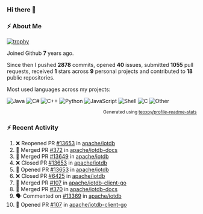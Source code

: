 ### Hi there 👋

### :zap: About Me

[![trophy](https://github-profile-trophy.vercel.app/?username=HTHou&theme=onedark)](https://github.com/ryo-ma/github-profile-trophy)
   
Joined Github **7** years ago.

Since then I pushed **2878** commits, opened **40** issues, submitted **1055** pull requests, received **1** stars across **9** personal projects and contributed to **18** public repositories.

Most used languages across my projects:

![Java](https://img.shields.io/static/v1?style=flat-square&label=%E2%A0%80&color=555&labelColor=%23b07219&message=Java%EF%B8%B189.6%25)
![C#](https://img.shields.io/static/v1?style=flat-square&label=%E2%A0%80&color=555&labelColor=%23178600&message=C%23%EF%B8%B13.9%25)
![C++](https://img.shields.io/static/v1?style=flat-square&label=%E2%A0%80&color=555&labelColor=%23f34b7d&message=C%2B%2B%EF%B8%B12.7%25)
![Python](https://img.shields.io/static/v1?style=flat-square&label=%E2%A0%80&color=555&labelColor=%233572A5&message=Python%EF%B8%B10.7%25)
![JavaScript](https://img.shields.io/static/v1?style=flat-square&label=%E2%A0%80&color=555&labelColor=%23f1e05a&message=JavaScript%EF%B8%B10.5%25)
![Shell](https://img.shields.io/static/v1?style=flat-square&label=%E2%A0%80&color=555&labelColor=%2389e051&message=Shell%EF%B8%B10.4%25)
![C](https://img.shields.io/static/v1?style=flat-square&label=%E2%A0%80&color=555&labelColor=%23555555&message=C%EF%B8%B10.4%25)
![Other](https://img.shields.io/static/v1?style=flat-square&label=%E2%A0%80&color=555&labelColor=%23ededed&message=Other%EF%B8%B11.4%25)

<p align="right"><sub>Generated using <a href="https://github.com/marketplace/actions/profile-readme-stats">teoxoy/profile-readme-stats</a></sub></p>


<!--![](https://github.com/HTHou/HTHou/blob/output/github-contribution-grid-snake.svg)-->

<!--![Haonan Hou's github stats](https://github-readme-stats.vercel.app/api?username=HTHou&count_private=true&show_icons=true&theme=onedark)-->

<!--![Haonan Hou's wakatime stats](https://github-readme-stats.vercel.app/api/wakatime?username=HTHou&layout=compact&theme=onedark)-->

<!--![Top Langs](https://github-readme-stats.vercel.app/api/top-langs/?username=HTHou&theme=onedark&layout=compact)-->

### :zap: Recent Activity
<!--START_SECTION:activity-->
1. ❌ Reopened PR [#13653](https://github.com/apache/iotdb/pull/13653) in [apache/iotdb](https://github.com/apache/iotdb)
2. 🎉 Merged PR [#372](https://github.com/apache/iotdb-docs/pull/372) in [apache/iotdb-docs](https://github.com/apache/iotdb-docs)
3. 🎉 Merged PR [#13649](https://github.com/apache/iotdb/pull/13649) in [apache/iotdb](https://github.com/apache/iotdb)
4. ❌ Closed PR [#13653](https://github.com/apache/iotdb/pull/13653) in [apache/iotdb](https://github.com/apache/iotdb)
5. 💪 Opened PR [#13653](https://github.com/apache/iotdb/pull/13653) in [apache/iotdb](https://github.com/apache/iotdb)
6. ❌ Closed PR [#6425](https://github.com/apache/iotdb/pull/6425) in [apache/iotdb](https://github.com/apache/iotdb)
7. 🎉 Merged PR [#107](https://github.com/apache/iotdb-client-go/pull/107) in [apache/iotdb-client-go](https://github.com/apache/iotdb-client-go)
8. 🎉 Merged PR [#370](https://github.com/apache/iotdb-docs/pull/370) in [apache/iotdb-docs](https://github.com/apache/iotdb-docs)
9. 🗣 Commented on [#13369](https://github.com/apache/iotdb/pull/13369#issuecomment-2377236875) in [apache/iotdb](https://github.com/apache/iotdb)
10. 💪 Opened PR [#107](https://github.com/apache/iotdb-client-go/pull/107) in [apache/iotdb-client-go](https://github.com/apache/iotdb-client-go)
<!--END_SECTION:activity-->

<!--
**HTHou/HTHou** is a ✨ _special_ ✨ repository because its `README.md` (this file) appears on your GitHub profile.

Here are some ideas to get you started:

- 🔭 I’m currently working on ...
- 🌱 I’m currently learning ...
- 👯 I’m looking to collaborate on ...
- 🤔 I’m looking for help with ...
- 💬 Ask me about ...
- 📫 How to reach me: ...
- 😄 Pronouns: ...
- ⚡ Fun fact: ...
-->
